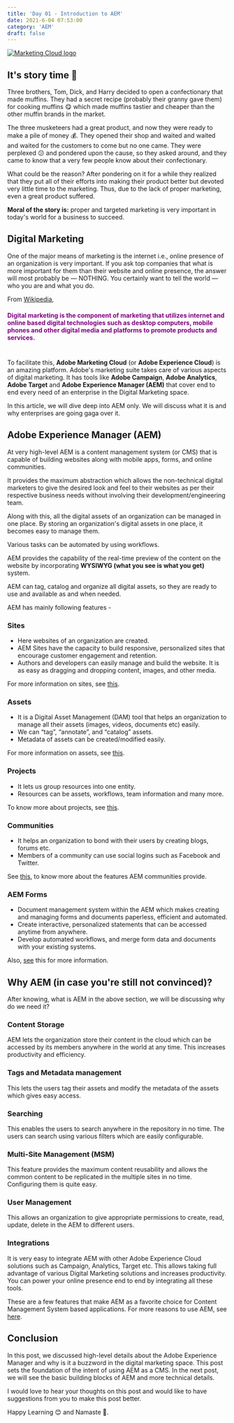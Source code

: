 ```yaml
---
title: 'Day 01 - Introduction to AEM'
date: 2021-6-04 07:53:00
category: 'AEM'
draft: false
---
```


<a href='https://www.adobe.com/in/marketing/experience-manager.html'><img src='../media/aem1.jpg' alt='Marketing Cloud logo'></a>

## It's story time :thought_balloon:

Three brothers, Tom, Dick, and Harry decided to open a confectionary that made muffins. They had a secret recipe (probably their granny gave them) for cooking muffins 😋 which made muffins tastier and cheaper than the other muffin brands in the market.

The three musketeers had a great product, and now they were ready to make a pile of money :moneybag:. They opened their shop and waited and waited and waited for the customers to come but no one came. They were perplexed 😕 and pondered upon the cause, so they asked around, and they came to know that a very few people know about their confectionary.

What could be the reason? After pondering on it for a while they realized that they put all of their efforts into making their product better but devoted very little time to the marketing. Thus, due to the lack of proper marketing, even a great product suffered.

**Moral of the story is:** proper and targeted marketing is very important in today's world for a business to succeed.

## Digital Marketing
One of the major means of marketing is the internet i.e., online presence of an organization is very important. If you ask top companies that what is more important for them than their website and online presence, the answer will most probably be — NOTHING. You certainly want to tell the world — who you are and what you do.

From [Wikipedia](https://en.wikipedia.org/wiki/Digital_marketing), 
<p style="color: purple; font-weight: bold; margin-top: 20px; margin-bottom: 40px;">Digital marketing is the component of marketing that utilizes internet and online based digital technologies such as desktop computers, mobile phones and other digital media and platforms to promote products and services.</p>

To facilitate this, **Adobe Marketing Cloud** (or **Adobe Experience Cloud**) is an amazing platform. Adobe's marketing suite takes care of various aspects of digital marketing. It has tools like **Adobe Campaign**, **Adobe Analytics**, **Adobe Target** and **Adobe Experience Manager (AEM)** that cover end to end every need of an enterprise in the Digital Marketing space.

In this article, we will dive deep into AEM only. We will discuss what it is and why enterprises are going gaga over it.

## Adobe Experience Manager (AEM)
At very high-level AEM is a content management system (or CMS) that is capable of building websites along with mobile apps, forms, and online communities.

It provides the maximum abstraction which allows the non-technical digital marketers to give the desired look and feel to their websites as per their respective business needs without involving their development/engineering team.

Along with this, all the digital assets of an organization can be managed in one place. By storing an organization's digital assets in one place, it becomes easy to manage them. 

Various tasks can be automated by using workflows.

AEM provides the capability of the real-time preview of the content on the website by incorporating **WYSIWYG (what you see is what you get)** system. 

AEM can tag, catalog and organize all digital assets, so they are ready to use and available as and when needed.

AEM has mainly following features -

### Sites
- Here websites of an organization are created.
- AEM Sites have the capacity to build responsive, personalized sites that encourage customer engagement and retention. 
- Authors and developers can easily manage and build the website. It is as easy as dragging and dropping content, images, and other media. 

For more information on sites, see [this](https://docs.adobe.com/content/help/en/experience-manager-learn/sites/overview.html).

### Assets
- It is a Digital Asset Management (DAM) tool that helps an organization to manage all their assets (images, videos, documents etc) easily.
- We can “tag”, “annotate”, and “catalog” assets.
- Metadata of assets can be created/modified easily.

For more information on assets, see [this](https://docs.adobe.com/content/help/en/experience-manager-65/assets/assets.html).

### Projects
- It lets us group resources into one entity.
- Resources can be assets, workflows, team information and many more.

To know more about projects, see [this](https://docs.adobe.com/content/help/en/experience-manager-65/authoring/projects/projects.html).

### Communities
- It helps an organization to bond with their users by creating blogs, forums etc.
- Members of a community can use social logins such as Facebook and Twitter.

See [this](https://docs.adobe.com/content/help/en/experience-manager-65/communities/introduction/overview.html), to know more about the features AEM communities provide.

### AEM Forms
- Document management system within the AEM which makes creating and managing forms and documents paperless, efficient and automated.
- Create interactive, personalized statements that can be accessed anytime from anywhere.
- Develop automated workflows, and merge form data and documents with your existing systems.

Also, [see](https://helpx.adobe.com/in/aem-forms/6/introduction-aem-forms.html) this for more information.


## Why AEM (in case you're still not convinced)?
After knowing, what is AEM in the above section, we will be discussing why do we need it?

### Content Storage
AEM lets the organization store their content in the cloud which can be accessed by its members anywhere in the world at any time. This increases productivity and efficiency.

### Tags and Metadata management
This lets the users tag their assets and modify the metadata of the assets which gives easy access.

### Searching
This enables the users to search anywhere in the repository in no time. The users can search using various filters which are easily configurable. 

### Multi-Site Management (MSM)
This feature provides the maximum content reusability and allows the common content to be replicated in the multiple sites in no time. Configuring them is quite easy.

### User Management
This allows an organization to give appropriate permissions to create, read, update, delete in the AEM to different users.  

### Integrations
It is very easy to integrate AEM with other Adobe Experience Cloud solutions such as Campaign, Analytics, Target etc. This allows taking full advantage of various Digital Marketing solutions and increases productivity. You can power your online presence end to end by integrating all these tools.

These are a few features that make AEM as a favorite choice for Content Management System based applications. For more reasons to use AEM, see [here](https://blog.3sharecorp.com/9-top-benefits-of-outsourcing-your-adobe-experience-manager-aem).

## Conclusion
In this post, we discussed high-level details about the Adobe Experience Manager and why is it a buzzword in the digital marketing space. This post sets the foundation of the intent of using AEM as a CMS. In the next post, we will see the basic building blocks of AEM and more technical details. 

I would love to hear your thoughts on this post and would like to have suggestions from you to make this post better.

Happy Learning 😊 and Namaste :pray:.
